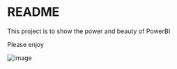 # README

This project is to show the power and beauty of PowerBI

Please enjoy

![image](https://github.com/bbkeithmak/Power-BI-Project/assets/27880700/938cb272-3189-43ef-9d02-ba7b53e8ec7e)
